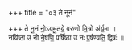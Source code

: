 +++
title = "०३ ते नूनं"

+++
ते नू॒नं नो॒ऽयमू॒तये॒ वरु॑णो मि॒त्रो अ॑र्य॒मा ।  
नयि॑ष्ठा उ नो ने॒षणि॒ पर्षि॑ष्ठा उ नः प॒र्षण्यति॒ द्विषः॑ ॥